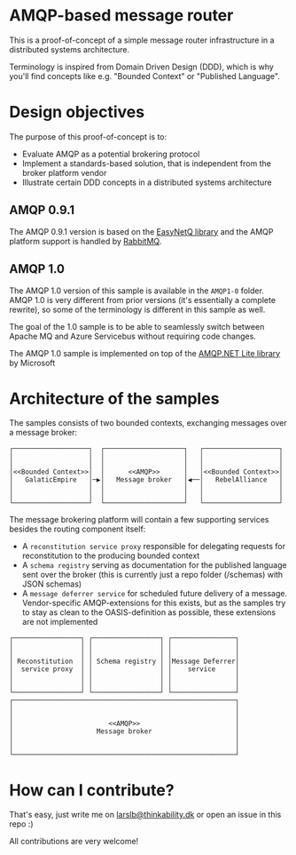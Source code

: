 # AMQP-based message router

This is a proof-of-concept of a simple message router infrastructure in a distributed systems architecture.

Terminology is inspired from Domain Driven Design (DDD), which is why you'll find concepts like e.g. "Bounded Context" or "Published Language".

# Design objectives

The purpose of this proof-of-concept is to:

- Evaluate AMQP as a potential brokering protocol
- Implement a standards-based solution, that is independent from the broker platform vendor
- Illustrate certain DDD concepts in a distributed systems architecture

## AMQP 0.9.1

The AMQP 0.9.1 version is based on the [EasyNetQ library](https://github.com/EasyNetQ) and the AMQP platform support is handled by [RabbitMQ](https://www.rabbitmq.com).

## AMQP 1.0

The AMQP 1.0 version of this sample is available in the `AMQP1-0` folder. AMQP 1.0 is very different from prior versions (it's essentially a complete rewrite), so some of the terminology is different in this sample as well. 

The goal of the 1.0 sample is to be able to seamlessly switch between Apache MQ and Azure Servicebus without requiring code changes.

The AMQP 1.0 sample is implemented on top of the [AMQP.NET Lite library](https://github.com/Azure/amqpnetlite) by Microsoft

# Architecture of the samples

The samples consists of two bounded contexts, exchanging messages over a message broker:

```
┌───────────────────┐  ┌────────────────────┐   ┌───────────────────┐
│                   │  │                    │   │                   │
│                   │  │                    │   │                   │
│<<Bounded Context>>│  │      <<AMQP>>      │   │<<Bounded Context>>│
│   GalaticEmpire   │─▶│   Message broker   │◀──│   RebelAlliance   │
│                   │  │                    │   │                   │
│                   │  │                    │   │                   │
└───────────────────┘  └────────────────────┘   └───────────────────┘
```

The message brokering platform will contain a few supporting services besides the routing component itself:

- A `reconstitution service proxy` responsible for delegating requests for reconstitution to the producing bounded context
- A `schema registry` serving as documentation for the published language sent over the broker (this is currently just a repo folder (/schemas) with JSON schemas)
- A `message deferrer service` for scheduled future delivery of a message. Vendor-specific AMQP-extensions for this exists, but as the samples try to stay as clean to the OASIS-definition as possible, these extensions are not implemented

```
┌─────────────────┐ ┌─────────────────┐ ┌────────────────┐
│                 │ │                 │ │                │
│                 │ │                 │ │                │
│ Reconstitution  │ │ Schema registry │ │Message Deferrer│
│  service proxy  │ │                 │ │    service     │
│                 │ │                 │ │                │
│                 │ │                 │ │                │
└─────────────────┘ └─────────────────┘ └────────────────┘
┌────────────────────────────────────────────────────────┐
│                                                        │
│                                                        │
│                        <<AMQP>>                        │
│                     Message broker                     │
│                                                        │
│                                                        │
└────────────────────────────────────────────────────────┘
```

# How can I contribute?

That's easy, just write me on larslb@thinkability.dk or open an issue in this repo :)

All contributions are very welcome!

